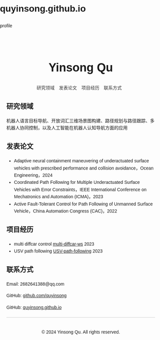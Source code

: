 # quyinsong.github.io
profile

<!DOCTYPE html>
<html lang="zh-CN">
<head>
    <meta charset="UTF-8">
    <meta name="viewport" content="width=device-width, initial-scale=1.0">
    <title> Yinsong Qu </title>
    <style>
        body {
            font-family: 'Arial', sans-serif;
            line-height: 1.6;
            margin: 0;
            padding: 0;
        }
        .container {
            max-width: 800px;
            margin: 20px auto;
            padding: 20px;
        }
        header {
            text-align: center;
            margin-bottom: 20px;
        }
        header h1 {
            font-size: 36px;
        }
        nav {
            text-align: center;
            margin-bottom: 20px;
        }
        nav ul {
            list-style: none;
            padding: 0;
        }
        nav ul li {
            display: inline;
            margin-right: 10px;
        }
        nav ul li a {
            text-decoration: none;
            color: #333;
        }
        section {
            margin-bottom: 20px;
        }
        footer {
            text-align: center;
            margin-top: 20px;
            padding-top: 20px;
            border-top: 1px solid #ccc;
        }
    </style>
</head>
<body>
    <div class="container">
        <header>
            <h1> Yinsong Qu </h1>
        </header>
        <nav>
            <ul>
                <li><a href="#research">研究领域</a></li>
                <li><a href="#publications">发表论文</a></li>
                <li><a href="#projects">项目经历</a></li>
                <li><a href="#contact">联系方式</a></li>
            </ul>
        </nav>
        <section id="research">
            <h2>研究领域</h2>
            <p>机器人语言目标导航、开放词汇三维场景图构建、路径规划与路径跟踪、多机器人协同控制，以及人工智能在机器人认知导航方面的应用</p>
        </section>
        <section id="publications">
            <h2>发表论文</h2>
            <ul>
                <!-- 在这里添加您的论文列表 -->
                <li>Adaptive neural containment maneuvering of underactuated surface vehicles with prescribed performance and collision avoidance，Ocean Engineering，2024</li>
                <li>Coordinated Path Following for Multiple Underactuated Surface Vehicles with Error Constraints，IEEE International Conference on Mechatronics and Automation (ICMA)，2023</li>
                <li>Active Fault-Tolerant Control for Path Following of Unmanned Surface Vehicle，China Automation Congress (CAC)，2022</li>
                <!-- 更多论文... -->
            </ul>
        </section>
        <section id="projects">
            <h2>项目经历</h2>
            <ul>
                <!-- 在这里添加您的项目列表 -->
                <li> multi diffcar control <a href="https://github.com/quyinsong/multi_diffcar_ws">multi-diffcar-ws</a> 2023</li>
                <li> USV path following <a href="https://github.com/quyinsong/USV-path-following">USV-path-following</a> 2023</li>
                <!-- 更多项目... -->
            </ul>
        </section>
        <section id="contact">
            <h2>联系方式</h2>
            <p>Email: 2682641388@qq.com</p>
            <p>GitHub: <a href="https://github.com/quyinsong">github.com/quyinsong</a></p>
            <p>GitHub: <a href="https://quyinsong.github.io">quyinsong.github.io</a></p>
        </section>
        <footer>
            <p>&copy; 2024 Yinsong Qu. All rights reserved.</p>
        </footer>
    </div>
</body>
</html>
